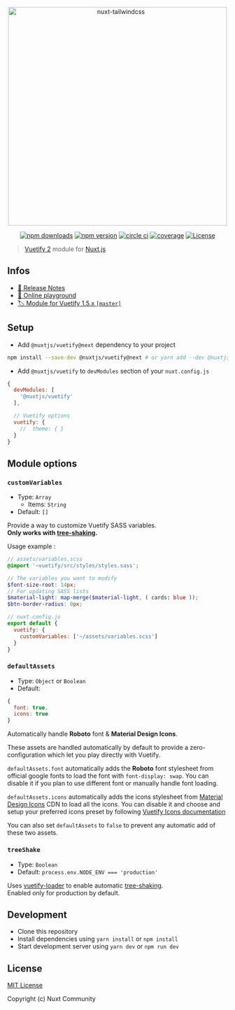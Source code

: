 <p align="center">
  <img src="https://user-images.githubusercontent.com/904724/59509947-c14eca80-8eb2-11e9-807c-14e7cc72eecc.png" alt="nuxt-tailwindcss" width="500"/>
</p>
<p align="center">
  <a href="https://npmjs.com/package/@nuxtjs/vuetify"><img src="https://img.shields.io/npm/v/@nuxtjs/vuetify/next.svg?style=flat-square" alt="npm downloads"></a>
  <a href="https://npmjs.com/package/@nuxtjs/vuetify"><img src="https://img.shields.io/npm/dt/@nuxtjs/vuetify.svg?style=flat-square" alt="npm version"></a>
  <a href="https://circleci.com/gh/nuxt-community/vuetify-module"><img src="https://img.shields.io/circleci/project/github/nuxt-community/vuetify-module.svg?style=flat-square" alt="circle ci"></a>
  <a href="https://codecov.io/gh/nuxt-community/vuetify-module"><img src="https://img.shields.io/codecov/c/github/nuxt-community/vuetify-module/next.svg?style=flat-square" alt="coverage"></a>
  <a href="https://www.npmjs.com/package/@nuxtjs/vuetify"><img src="https://badgen.net/npm/license/@nuxtjs/vuetify" alt="License"></a>
</p>

> [Vuetify 2](https://vuetifyjs.com) module for [Nuxt.js](https://nuxtjs.org)

## Infos

- [📖 Release Notes](./CHANGELOG.md)
- [🏀 Online playground](https://codesandbox.io/s/nuxtjs-vuetify-olyxr)
- [🏷 Module for Vuetify 1.5.x `[master]`](https://github.com/nuxt-community/vuetify-module/tree/master)

## Setup

- Add `@nuxtjs/vuetify@next` dependency to your project

```bash
npm install --save-dev @nuxtjs/vuetify@next # or yarn add --dev @nuxtjs/vuetify@next
```

- Add `@nuxtjs/vuetify` to `devModules` section of your `nuxt.config.js`

```js
{
  devModules: [
    '@nuxtjs/vuetify'
  ],

  // Vuetify options
  vuetify: {
    //  theme: { }
  }
}
```

## Module options

### `customVariables`
- Type: `Array`
  - Items: `String`
- Default: `[]`

Provide a way to customize Vuetify SASS variables.  
**Only works with [tree-shaking](#treeShake).**

Usage example : 

```scss
// assets/variables.scss
@import '~vuetify/src/styles/styles.sass';

// The variables you want to modify
$font-size-root: 14px;
// For updating SASS lists
$material-light: map-merge($material-light, ( cards: blue ));
$btn-border-radius: 0px;
```

```js
// nuxt.config.js
export default {
  vuetify: {
    customVariables: ['~/assets/variables.scss']
  }
}
```


### `defaultAssets`
- Type: `Object` or `Boolean` 
- Default: 
```js
{
  font: true,
  icons: true
}
```

Automatically handle **Roboto** font & **Material Design Icons**.

These assets are handled automatically by default to provide a zero-configuration which let you play directly with Vuetify.

`defaultAssets.font` automatically adds the **Roboto** font stylesheet from official google fonts to load the font with `font-display: swap`.
You can disable it if you plan to use different font or manually handle font loading.

`defaultAssets.icons` automatically adds the icons stylesheet from [Material Design Icons](https://materialdesignicons.com) CDN to load all the icons.
You can disable it and choose and setup your preferred icons preset by following [Vuetify Icons documentation](https://next.vuetifyjs.com/en/framework/icons)

You can also set `defaultAssets` to `false` to prevent any automatic add of these two assets.

### `treeShake`
- Type: `Boolean`
- Default: `process.env.NODE_ENV === 'production'`

Uses [vuetify-loader](https://github.com/vuetifyjs/vuetify-loader) to enable automatic [tree-shaking](https://next.vuetifyjs.com/en/guides/a-la-carte).  
Enabled only for production by default.


## Development

- Clone this repository
- Install dependencies using `yarn install` or `npm install`
- Start development server using `yarn dev` or `npm run dev`

## License

[MIT License](./LICENSE)

Copyright (c) Nuxt Community
